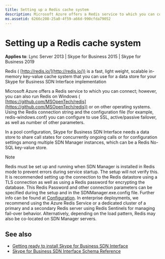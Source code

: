 ```yaml
---
title: Setting up a Redis cache system
description: Microsoft Azure offers a Redis service to which you can connect; however, you can also run Redis on Windows or on other operating systems.
ms.assetid: 6266c208-25a0-4f59-a66d-990cfda79052
---
```



# Setting up a Redis cache system

 **Applies to**: Lync Server 2013 | Skype for Business 2015 | Skype for Business 2019
 
Redis ( [http://redis.io/](http://redis.io/)) is a fast, light weight, scalable in-memory key-value cache system that you can use for a data store for your Skype for Business SDN Interface implementation 


Microsoft Azure offers a Redis service to which you can connect; however, you can also run Redis on Windows ( [https://github.com/MSOpenTech/redis](https://github.com/MSOpenTech/redis)) or on other operating systems. Using the Redis connection string and the configuration file (for example, redis-windows.conf) you can configure to use SSL, active/passive failover, as well as number of other parameters. 
  

In a pool configuration, Skype for Business SDN Interface needs a data store to share call states for concurrently ongoing calls or for configuration settings among multiple SDN Manager instances, which can be a Redis No-SQL key-value store. 
  

> [!NOTE]
> Redis must be set up and running when SDN Manager is installed in Redis mode to prevent errors during service startup. The setup will not verify this. 
> It is recommended setting up the connection to the Redis datastore using a TLS connection as well as using a Redis password for encrypting the database. This Redis Password and other connection parameters can be specified during the setup and in the SDNManager.exe.config file. Further info can be found at [Configuration](https://github.com/StackExchange/StackExchange.Redis/blob/master/Docs/Configuration.md). 
>  In enterprise deployments, we recommend using the Azure Redis Service or a dedicated cluster of a primary and a secondary Redis server using Redis Sentinels for managing fail-over behavior. Alternatively, depending on the load pattern, Redis may also be co-located on SDN Manager servers.

## See also

-  [Getting ready to install Skype for Business SDN Interface](getting-ready-to-install-sdn-interface.md) 
-  [Skype for Business SDN Interface Schema Reference](skype-for-business-sdn-interface-schema-reference.md)
    
  

